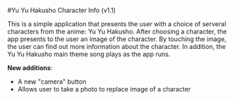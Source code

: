 #Yu Yu Hakusho Character Info (v1.1)

This is a simple application that presents the user with a choice of serveral characters from the anime: Yu Yu Hakusho. After choosing a character, the app presents to the user an image of the character. By touching the image, the user can find out more information about the character. In addition, the Yu Yu Hakusho main theme song plays as the app runs.

__New additions__:
* A new "camera" button
* Allows user to take a photo to replace image of a character
